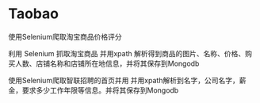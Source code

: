 # Taobao

使用Selenium爬取淘宝商品价格评分

利用 Selenium 抓取淘宝商品 并用xpath
解析得到商品的图片、名称、价格、购买人数、店铺名称和店铺所在地信息，并将其保存到Mongodb

使用Selenium爬取智联招聘的首页并用 并用xpath解析到名字，公司名字，薪金，要求多少工作年限等信息。并将其保存到Mongodb
